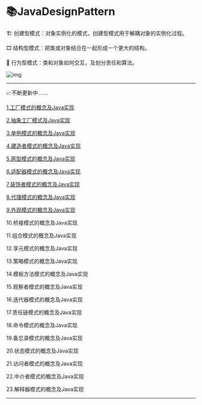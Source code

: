 # :books:JavaDesignPattern

:building_construction: 创建型模式：对象实例化的模式，创建型模式用于解耦对象的实例化过程。

:film_strip: 结构型模式：把类或对象结合在一起形成一个更大的结构。

:footprints: 行为型模式：类和对象如何交互，及划分责任和算法。

![img](https://gitee.com/venture_git/PicGo-CloudImg/raw/master/img/20210708112621.png)

------

:chart_with_upwards_trend:不断更新中.......

[1.工厂模式的概念及Java实现](https://github.com/VentureQ/JavaDesignPattern/blob/main/23%E7%A7%8D%E8%AE%BE%E8%AE%A1%E6%A8%A1%E5%BC%8F/%E5%B7%A5%E5%8E%82%E6%A8%A1%E5%BC%8F%E7%9A%84%E6%A6%82%E5%BF%B5%E5%8F%8AJava%E5%AE%9E%E7%8E%B0.md)

[2.抽象工厂模式及Java实现](https://github.com/VentureQ/JavaDesignPattern/blob/main/23%E7%A7%8D%E8%AE%BE%E8%AE%A1%E6%A8%A1%E5%BC%8F/%E6%8A%BD%E8%B1%A1%E5%B7%A5%E5%8E%82%E6%A8%A1%E5%BC%8F%E7%9A%84%E6%A6%82%E5%BF%B5%E5%8F%8AJava%E5%AE%9E%E7%8E%B0.md)

[3.单例模式的概念及Java实现](https://github.com/VentureQ/JavaDesignPattern/blob/main/23%E7%A7%8D%E8%AE%BE%E8%AE%A1%E6%A8%A1%E5%BC%8F/%E5%8D%95%E4%BE%8B%E6%A8%A1%E5%BC%8F%E7%9A%84%E6%A6%82%E5%BF%B5%E5%8F%8AJava%E5%AE%9E%E7%8E%B0.md)

[4.建造者模式的概念及Java实现](https://github.com/VentureQ/JavaDesignPattern/blob/main/23%E7%A7%8D%E8%AE%BE%E8%AE%A1%E6%A8%A1%E5%BC%8F/%E5%BB%BA%E9%80%A0%E8%80%85%E6%A8%A1%E5%BC%8F%E7%9A%84%E6%A6%82%E5%BF%B5%E5%8F%8AJava%E5%AE%9E%E7%8E%B0.md)

[5.原型模式的概念及Java实现](https://github.com/VentureQ/Java-Design-Pattern/blob/main/23%E7%A7%8D%E8%AE%BE%E8%AE%A1%E6%A8%A1%E5%BC%8F/%E5%8E%9F%E5%9E%8B%E6%A8%A1%E5%BC%8F%E7%9A%84%E6%A6%82%E5%BF%B5%E5%8F%8AJava%E5%AE%9E%E7%8E%B0.md)

[6.适配器模式的概念及Java实现](https://github.com/VentureQ/Java-Design-Pattern/blob/main/23%E7%A7%8D%E8%AE%BE%E8%AE%A1%E6%A8%A1%E5%BC%8F/%E9%80%82%E9%85%8D%E5%99%A8%E6%A8%A1%E5%BC%8F%E7%9A%84%E6%A6%82%E5%BF%B5%E5%8F%8AJava%E5%AE%9E%E7%8E%B0.md)

[7.装饰者模式的概念及Java实现](https://github.com/VentureQ/Java-Design-Pattern/blob/main/23%E7%A7%8D%E8%AE%BE%E8%AE%A1%E6%A8%A1%E5%BC%8F/%E8%A3%85%E9%A5%B0%E8%80%85%E6%A8%A1%E5%BC%8F%E7%9A%84%E6%A6%82%E5%BF%B5%E5%8F%8AJava%E5%AE%9E%E7%8E%B0.md)

[8.代理模式的概念及Java实现](https://github.com/VentureQ/Java-Design-Pattern/blob/main/23%E7%A7%8D%E8%AE%BE%E8%AE%A1%E6%A8%A1%E5%BC%8F/%E4%BB%A3%E7%90%86%E6%A8%A1%E5%BC%8F%E7%9A%84%E6%A6%82%E5%BF%B5%E5%8F%8AJava%E5%AE%9E%E7%8E%B0.md)

[9.外观模式的概念及Java实现](https://github.com/VentureQ/Java-Design-Pattern/blob/main/23%E7%A7%8D%E8%AE%BE%E8%AE%A1%E6%A8%A1%E5%BC%8F/%E5%A4%96%E8%A7%82%E6%A8%A1%E5%BC%8F%E7%9A%84%E6%A6%82%E5%BF%B5%E5%8F%8AJava%E5%AE%9E%E7%8E%B0.md)

10.桥接模式的概念及Java实现

11.组合模式的概念及Java实现

12.享元模式的概念及Java实现

13.策略模式的概念及Java实现

14.模板方法模式的概念及Java实现

15.观察者模式的概念及Java实现

16.迭代器模式的概念及Java实现

17.责任链模式的概念及Java实现

18.命令模式的概念及Java实现

19.备忘录模式的概念及Java实现

20.状态模式的概念及Java实现

21.访问者模式的概念及Java实现

22.中介者模式的概念及Java实现

23.解释器模式的概念及Java实现

------




